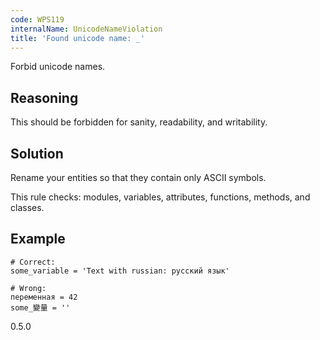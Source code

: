 ```yaml
---
code: WPS119
internalName: UnicodeNameViolation
title: 'Found unicode name: _'
---
```


Forbid unicode names.

## Reasoning
This should be forbidden for sanity, readability, and writability.

## Solution
Rename your entities so that they contain only ASCII symbols.

This rule checks: modules, variables, attributes, functions, methods,
and classes.

## Example

    # Correct:
    some_variable = 'Text with russian: русский язык'
    
    # Wrong:
    переменная = 42
    some_變量 = ''

<div class="versionadded">

0.5.0

</div>